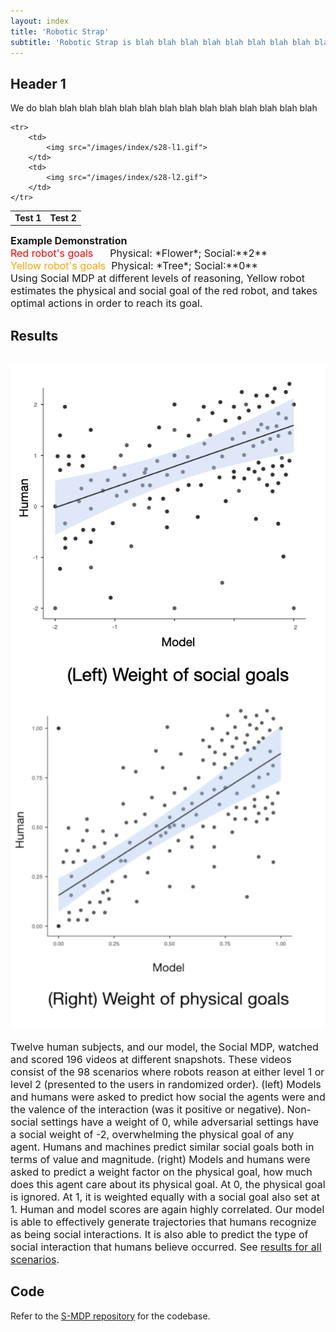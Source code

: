 ```yaml
---
layout: index
title: 'Robotic Strap'
subtitle: 'Robotic Strap is blah blah blah blah blah blah blah blah blah blah blah blah blah blah blah blah blah blah blah blah blah blah blah blah'
---
```


## Header 1
We do blah blah blah blah blah blah blah blah blah blah blah blah blah blah
<table cellpadding="1">
    <tr>
        <td style="width:50%; text-align:center">
            <b>Test 1</b>
        </td>
        <td style="width:50%; text-align:center">
            <b>Test 2</b>
        </td>
    </tr>
    
    <tr>
        <td>
            <img src="/images/index/s28-l1.gif"> 
        </td>
        <td>
            <img src="/images/index/s28-l2.gif">
        </td>
    </tr>
</table>
<span style="font-size:medium;"><b>Example Demonstration </b><br/><font color="red">Red robot's goals&nbsp;&nbsp;&nbsp;&nbsp;&nbsp;</font> Physical: *Flower*; Social:**2**  <br/><font color="orange">Yellow robot's goals&nbsp;</font> Physical: *Tree*; Social:**0** <br/>Using Social MDP at different levels of reasoning, Yellow robot estimates the physical and social goal of the red robot, and takes optimal actions in order to reach its goal.</span>

                 
## Results
<div class="gallery" data-columns="4">
    <img>
    <img src="/images/index/weight-social-goals-v2.png">
    <img src="/images/index/weight-physical-goals-v2.png">
    <img>
</div>
<span style="font-size:medium;">Twelve human subjects, and our model, the Social MDP, watched and scored 196 videos at different snapshots. These videos consist of the 98 scenarios where robots reason at either level 1 or level 2 (presented to the users in randomized order). (left) Models and humans were asked to predict how social the agents were and the valence of the interaction (was it positive or negative). Non-social settings have a weight of 0, while adversarial settings have a social weight of -2, overwhelming the physical goal of any agent. Humans and machines predict similar social goals both in terms of value and magnitude. (right) Models and humans were asked to predict a weight factor on the physical goal, how much does this agent care about its physical goal. At 0, the physical goal is ignored. At 1, it is weighted equally with a social goal also set at 1. Human and model scores are again highly correlated. Our model is able to effectively generate trajectories that humans recognize as being social interactions. It is also able to predict the type of social interaction that humans believe occurred. See <a href="{{ item.url | relative_url }}/results">results for all scenarios</a>.</span>

## Code
Refer to the [S-MDP repository](https://github.com/Social-MDP/social-mdp-framework) for the codebase.

